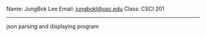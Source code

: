 Name: JungBok Lee
Email: jungbokl@usc.edu
Class: CSCI 201
********************

json parsing and displaying program
